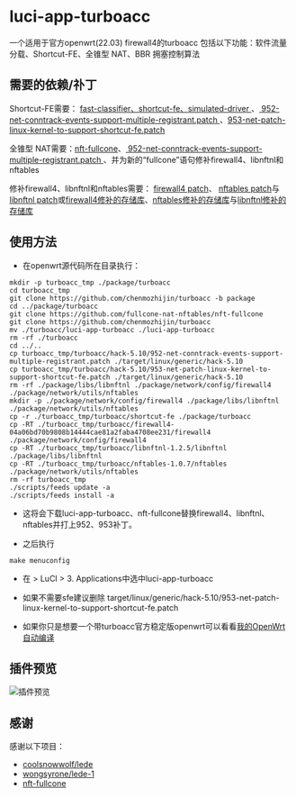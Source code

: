 # luci-app-turboacc
一个适用于官方openwrt(22.03) firewall4的turboacc
包括以下功能：软件流量分载、Shortcut-FE、全锥型 NAT、BBR 拥塞控制算法


## 需要的依赖/䃼丁
Shortcut-FE需要：
[ fast-classifier、shortcut-fe、simulated-driver ](https://github.com/coolsnowwolf/lede/tree/master/package/lean/shortcut-fe)、[ 952-net-conntrack-events-support-multiple-registrant.patch ](https://github.com/coolsnowwolf/lede/blob/master/target/linux/generic/hack-5.10/952-net-conntrack-events-support-multiple-registrant.patch)、[953-net-patch-linux-kernel-to-support-shortcut-fe.patch](https://github.com/coolsnowwolf/lede/blob/master/target/linux/generic/hack-5.10/953-net-patch-linux-kernel-to-support-shortcut-fe.patch)

全锥型 NAT需要：[nft-fullcone](https://github.com/fullcone-nat-nftables/nft-fullcone)、[ 952-net-conntrack-events-support-multiple-registrant.patch ](https://github.com/coolsnowwolf/lede/blob/master/target/linux/generic/hack-5.10/952-net-conntrack-events-support-multiple-registrant.patch)、并为新的“fullcone”语句修补firewall4、libnftnl和nftables

修补firewall4、libnftnl和nftables需要：
[firewall4 patch](https://github.com/wongsyrone/lede-1/blob/master/package/network/config/firewall4/patches/999-01-firewall4-add-fullcone-support.patch)、
[nftables patch](https://github.com/wongsyrone/lede-1/blob/master/package/network/utils/nftables/patches/999-01-nftables-add-fullcone-expression-support.patch)与
[libnftnl patch](https://github.com/wongsyrone/lede-1/blob/master/package/libs/libnftnl/patches/999-01-libnftnl-add-fullcone-expression-support.patch)或[firewall4修补的存储库](https://github.com/wongsyrone/openwrt-firewall4-with-fullcone)、[nftables修补的存储库](https://github.com/wongsyrone/nftables-1.0.2-with-fullcone)与[libnftnl修补的存储库](https://github.com/wongsyrone/libnftnl-1.2.1-with-fullcone)
## 使用方法
+  在openwrt源代码所在目录执行：
```
mkdir -p turboacc_tmp ./package/turboacc
cd turboacc_tmp 
git clone https://github.com/chenmozhijin/turboacc -b package
cd ../package/turboacc
git clone https://github.com/fullcone-nat-nftables/nft-fullcone
git clone https://github.com/chenmozhijin/turboacc
mv ./turboacc/luci-app-turboacc ./luci-app-turboacc
rm -rf ./turboacc
cd ../..
cp turboacc_tmp/turboacc/hack-5.10/952-net-conntrack-events-support-multiple-registrant.patch ./target/linux/generic/hack-5.10
cp turboacc_tmp/turboacc/hack-5.10/953-net-patch-linux-kernel-to-support-shortcut-fe.patch ./target/linux/generic/hack-5.10
rm -rf ./package/libs/libnftnl ./package/network/config/firewall4 ./package/network/utils/nftables
mkdir -p ./package/network/config/firewall4 ./package/libs/libnftnl ./package/network/utils/nftables
cp -r ./turboacc_tmp/turboacc/shortcut-fe ./package/turboacc
cp -RT ./turboacc_tmp/turboacc/firewall4-04a06bd70b9808b14444cae81a2faba4708ee231/firewall4 ./package/network/config/firewall4
cp -RT ./turboacc_tmp/turboacc/libnftnl-1.2.5/libnftnl ./package/libs/libnftnl
cp -RT ./turboacc_tmp/turboacc/nftables-1.0.7/nftables ./package/network/utils/nftables
rm -rf turboacc_tmp
./scripts/feeds update -a
./scripts/feeds install -a
```
+  这将会下载luci-app-turboacc、nft-fullcone替换firewall4、libnftnl、nftables并打上952、953补丁。

+  之后执行
```
make menuconfig
```
+  在 > LuCI > 3. Applications中选中luci-app-turboacc
+  如果不需要sfe建议删除 target/linux/generic/hack-5.10/953-net-patch-linux-kernel-to-support-shortcut-fe.patch

+  如果你只是想要一个带turboacc官方稳定版openwrt可以看看[我的OpenWrt自动编译](https://github.com/chenmozhijin/OpenWrt-K)
## 插件预览

![插件预览](https://raw.githubusercontent.com/chenmozhijin/turboacc/luci/img/1.png)
## 感谢
 感谢以下项目：
 +    [coolsnowwolf/lede](https://github.com/coolsnowwolf/lede)
 +    [wongsyrone/lede-1](https://github.com/wongsyrone/lede-1)
 +    [nft-fullcone](https://github.com/fullcone-nat-nftables/nft-fullcone)




